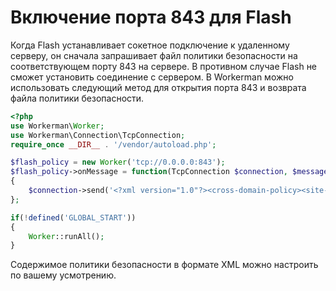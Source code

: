 # Включение порта 843 для Flash

Когда Flash устанавливает сокетное подключение к удаленному серверу, он сначала запрашивает файл политики безопасности на соответствующем порту 843 на сервере. В противном случае Flash не сможет установить соединение с сервером. В Workerman можно использовать следующий метод для открытия порта 843 и возврата файла политики безопасности.

```php
<?php
use Workerman\Worker;
use Workerman\Connection\TcpConnection;
require_once __DIR__ . '/vendor/autoload.php';

$flash_policy = new Worker('tcp://0.0.0.0:843');
$flash_policy->onMessage = function(TcpConnection $connection, $message)
{
    $connection->send('<?xml version="1.0"?><cross-domain-policy><site-control permitted-cross-domain-policies="all"/><allow-access-from domain="*" to-ports="*"/></cross-domain-policy>'."\0");
};

if(!defined('GLOBAL_START'))
{
    Worker::runAll();
}
```

Содержимое политики безопасности в формате XML можно настроить по вашему усмотрению.
